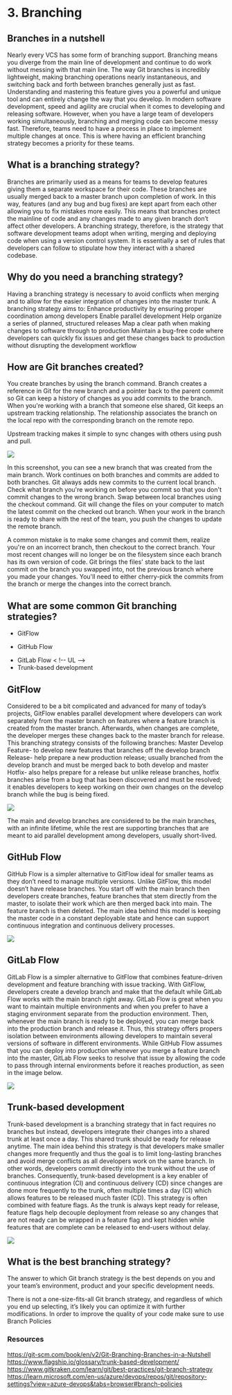 # 3. Branching

## Branches in a nutshell

Nearly every VCS has some form of branching support. Branching means you diverge from the main line of development and continue to do work without messing with that main line. 
The way Git branches is incredibly lightweight, making branching operations nearly instantaneous, and switching back and forth between branches generally just as fast. Understanding and mastering this feature gives you a powerful and unique tool and can entirely change the way that you develop.
 In modern software development, speed and agility are crucial when it comes to developing and releasing software. However, when you have a large team of developers working simultaneously, branching and merging code can become messy fast. 
Therefore, teams need to have a process in place to implement multiple changes at once. This is where having an efficient branching strategy becomes a priority for these teams.


## What is a branching strategy?

Branches are primarily used as a means for teams to develop features giving them a separate workspace for their code. These branches are usually merged back to a master branch upon completion of work. In this way, features (and any bug and bug fixes) are kept apart from each other allowing you to fix mistakes more easily.
This means that branches protect the mainline of code and any changes made to any given branch don’t affect other developers.
A branching strategy, therefore, is the strategy that software development teams adopt when writing, merging and deploying code when using a version control system.
It is essentially a set of rules that developers can follow to stipulate how they interact with a shared codebase.
 

 ## Why do you need a branching strategy?

Having a branching strategy is necessary to avoid conflicts when merging and to allow for the easier integration of changes into the master trunk.
A branching strategy aims to:
Enhance productivity by ensuring proper coordination among developers
Enable parallel development
Help organize a series of planned, structured releases
Map a clear path when making changes to software through to production
Maintain a bug-free code where developers can quickly fix issues and get these changes back to production without disrupting the development workflow







   ## How are Git branches created?
You create branches by using the branch command. Branch creates a reference in Git for the new branch and a pointer back to the parent commit so Git can keep a history of changes as you add commits to the branch.
When you're working with a branch that someone else shared, Git keeps an upstream tracking relationship. The relationship associates the branch on the local repo with the corresponding branch on the remote repo.

Upstream tracking makes it simple to sync changes with others using push and pull.

![](/studyMaterial/3-branching/branch%20create.png)


In this screenshot, you can see a new branch that was created from the main branch. Work continues on both branches and commits are added to both branches.
Git always adds new commits to the current local branch. Check what branch you're working on before you commit so that you don't commit changes to the wrong branch.
Swap between local branches using the checkout command. Git will change the files on your computer to match the latest commit on the checked out branch.
When your work in the branch is ready to share with the rest of the team, you push the changes to update the remote branch.






A common mistake is to make some changes and commit them, realize you're on an incorrect branch, then checkout to the correct branch.
Your most recent changes will no longer be on the filesystem since each branch has its own version of code.
Git brings the files' state back to the last commit on the branch you swapped into, not the previous branch where you made your changes.
You'll need to either cherry-pick the commits from the branch or merge the changes into the correct branch.


## What are some common Git branching strategies?

<!-- UL -->
* GitFlow
 <!-- UL -->
* GitHub Flow
<!-- UL -->
* GitLab Flow
< !-- UL -->
* Trunk-based development








## GitFlow
Considered to be a bit complicated and advanced for many of today’s projects, GitFlow enables parallel development where developers can work separately from the master branch on features where a feature branch is created from the master branch.
Afterwards, when changes are complete, the developer merges these changes back to the master branch for release.
This branching strategy consists of the following branches:
Master 
Develop
Feature- to develop new features that branches off the develop branch 
Release- help prepare a new production release; usually branched from the develop branch and must be merged back to both develop and master
Hotfix- also helps prepare for a release but unlike release branches, hotfix branches arise from a bug that has been discovered and must be resolved; it enables developers to keep working on their own changes on the develop branch while the bug is being fixed.
 
 
 ![](/studyMaterial/3-branching/gitflow-branching-strategy.png)

 
 
 
 
The main and develop branches are considered to be the main branches, with an infinite lifetime, while the rest are supporting branches that are meant to aid parallel development among developers, usually short-lived. 
 
 
   

 
## GitHub Flow
GitHub Flow is a simpler alternative to GitFlow ideal for smaller teams as they don’t need to manage multiple versions.
Unlike GitFlow, this model doesn’t have release branches. You start off with the main branch then developers create branches, feature branches that stem directly from the master, to isolate their work which are then merged back into main. The feature branch is then deleted.
The main idea behind this model is keeping the master code in a constant deployable state and hence can support continuous integration and continuous delivery processes.
 
 ![](/studyMaterial/3-branching/github-flow-branching-model.jpeg)
 

## GitLab Flow
GitLab Flow is a simpler alternative to GitFlow that combines feature-driven development and feature branching with issue tracking.
With GitFlow, developers create a develop branch and make that the default while GitLab Flow works with the main branch right away.
GitLab Flow is great when you want to maintain multiple environments and when you prefer to have a staging environment separate from the production environment. Then, whenever the main branch is ready to be deployed, you can merge back into the production branch and release it.
Thus, this strategy offers propers isolation between environments allowing developers to maintain several versions of software in different environments.
While GitHub Flow assumes that you can deploy into production whenever you merge a feature branch into the master, GitLab Flow seeks to resolve that issue by allowing the code to pass through internal environments before it reaches production, as seen in the image below.

![](/studyMaterial/3-branching/gitlab_flow_environment_branches.png)
 

 ## Trunk-based development
Trunk-based development is a branching strategy that in fact requires no branches but instead, developers integrate their changes into a shared trunk at least once a day. This shared trunk should be ready for release anytime.
The main idea behind this strategy is that developers make smaller changes more frequently and thus the goal is to limit long-lasting branches and avoid merge conflicts as all developers work on the same branch. In other words, developers commit directly into the trunk without the use of branches.
Consequently, trunk-based development is a key enabler of continuous integration (CI) and continuous delivery (CD)  since changes are done more frequently to the trunk, often multiple times a day (CI) which allows features to be released much faster (CD).
This strategy is often combined with feature flags. As the trunk is always kept ready for release, feature flags help decouple deployment from release so any changes that are not ready can be wrapped in a feature flag and kept hidden while features that are complete can be released to end-users without delay. 

![](/studyMaterial/3-branching/gitlab_flow_environment_branches.png)

 
## What is the best branching strategy?
The answer to which Git branch strategy is the best depends on you and your team’s environment, product and your specific development needs.

There is not a one-size-fits-all Git branch strategy, and regardless of which you end up selecting, it’s likely you can optimize it with further modifications. In order to improve the quality of your code make sure to use Branch Policies 

### Resources

 https://git-scm.com/book/en/v2/Git-Branching-Branches-in-a-Nutshell 
 https://www.flagship.io/glossary/trunk-based-development/
https://www.gitkraken.com/learn/git/best-practices/git-branch-strategy 
https://learn.microsoft.com/en-us/azure/devops/repos/git/repository-settings?view=azure-devops&tabs=browser#branch-policies 





